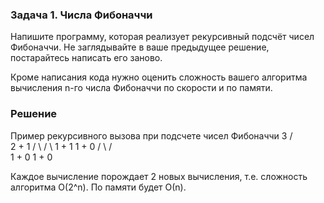 ### Задача 1. Числа Фибоначчи

Напишите программу, которая реализует рекурсивный подсчёт чисел Фибоначчи. Не заглядывайте в ваше предыдущее решение, постарайтесь написать его заново.

Кроме написания кода нужно оценить сложность вашего алгоритма вычисления n-го числа Фибоначчи по скорости и по памяти.

### Решение  
Пример рекурсивного вызова при подсчете чисел Фибоначчи
           3
        /      \
       2    +     1
     /   \      /  \ 
   1   +   1   1 +  0
  / \     / \
 1 + 0   1 + 0

Каждое вычисление порождает 2 новых вычисления, т.е. сложность алгоритма О(2^n). По памяти будет О(n).
